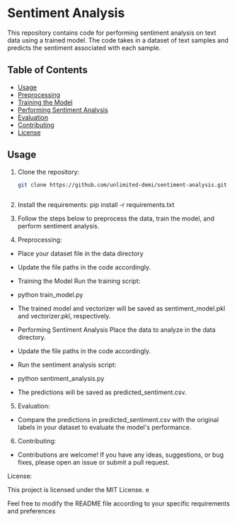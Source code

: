 # Sentiment Analysis

This repository contains code for performing sentiment analysis on text data using a trained model. The code takes in a dataset of text samples and predicts the sentiment associated with each sample.

## Table of Contents

- [Usage](#usage)
- [Preprocessing](#preprocessing)
- [Training the Model](#training-the-model)
- [Performing Sentiment Analysis](#performing-sentiment-analysis)
- [Evaluation](#evaluation)
- [Contributing](#contributing)
- [License](#license)

## Usage

1. Clone the repository:

   ```bash
   git clone https://github.com/unlimited-demi/sentiment-analysis.git
 
2. Install the requirements:
    pip install -r requirements.txt

3. Follow the steps below to preprocess the data, train the model, and perform sentiment analysis.

4. Preprocessing:
- Place your dataset file in the  data directory
- Update the file paths in the code accordingly.
- Training the Model
Run the training script:

- python train_model.py

- The trained model and vectorizer will be saved as sentiment_model.pkl and vectorizer.pkl, respectively.

- Performing Sentiment Analysis
Place the data to analyze in the data directory.

- Update the file paths in the code accordingly.

- Run the sentiment analysis script:

- python sentiment_analysis.py
- The predictions will be saved as predicted_sentiment.csv.

5. Evaluation: 
- Compare the predictions in predicted_sentiment.csv with the original labels in your dataset to evaluate the model's performance.


6. Contributing:

- Contributions are welcome! If you have any ideas, suggestions, or bug fixes, please open an issue or submit a pull request.

License:

This project is licensed under the MIT License. e

Feel free to modify the README file according to your specific requirements and preferences
